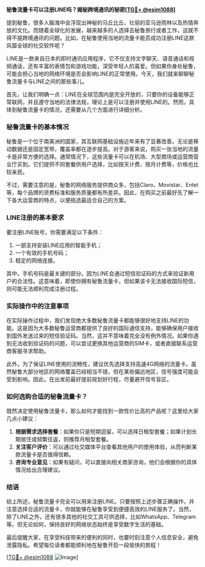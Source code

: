 **秘鲁流量卡可以注册LINE吗？揭秘跨境通讯的秘密[[TG💪+ @esim1088](https://t.me/s/esim1088)]**

提到秘鲁，很多人脑海中会浮现出神秘的马丘比丘、壮丽的亚马逊雨林以及热情奔放的文化。而随着全球化的发展，越来越多的人选择去秘鲁旅行或者工作，这就不得不提跨境通讯的问题。比如，在秘鲁使用当地的流量卡能否成功注册LINE这款风靡全球的社交软件呢？

LINE是一款来自日本的即时通讯应用程序，它不仅支持文字聊天、语音通话和视频通话，还有丰富的表情包和游戏功能，深受年轻人的喜爱。但如果你身处秘鲁，可能会担心当地的网络环境是否会影响LINE的正常使用。今天，我们就来聊聊秘鲁流量卡与LINE之间的那些事儿。

首先，让我们明确一点：LINE在全球范围内是完全开放的，只要你的设备能够正常联网，并且遵守当地的法律法规，理论上是可以注册并使用LINE的。然而，具体到秘鲁流量卡的情况，还需要从几个方面进行详细分析。

### 秘鲁流量卡的基本情况

秘鲁是一个位于南美洲的国家，其互联网基础设施近年来有了显著改善。无论是移动数据还是固定宽带，覆盖率都在逐步提高。对于游客来说，购买一张当地的流量卡是非常方便的选择。通常情况下，这些流量卡可以在机场、大型商场或运营商营业厅买到。它们提供不同套餐供用户选择，比如按天计费、按月计费等，价格也比较亲民。

不过，需要注意的是，秘鲁的网络服务提供商众多，包括Claro、Movistar、Entel等，每个品牌的资费标准和服务质量都有所差异。因此，在购买之前最好先了解一下各大运营商的特点，以便挑选最适合自己的方案。

### LINE注册的基本要求

要注册LINE账号，你需要满足以下条件：
1. 一部支持安装LINE应用的智能手机；
2. 一个有效的手机号码；
3. 稳定的网络连接。

其中，手机号码是最关键的部分。因为LINE会通过短信验证码的方式来验证新用户的合法性。这意味着，即使你拥有秘鲁流量卡，但如果该卡无法接收国际短信，则可能无法顺利完成注册过程。

### 实际操作中的注意事项

在实际操作过程中，我们发现绝大多数秘鲁流量卡都能够很好地支持LINE的功能。这是因为大多数秘鲁运营商都提供了良好的国际通信支持，能够确保用户接收到国外发送过来的短信验证码。当然，这并不意味着完全没有例外情况。如果你遇到无法收到验证码的问题，可以尝试更换其他运营商的SIM卡，或者直接联系运营商客服寻求帮助。

此外，为了保证LINE使用的流畅性，建议优先选择支持高速4G网络的流量卡。虽然秘鲁大部分地区的网络覆盖已经相当不错，但在某些偏远地区，信号强度可能会受到影响。因此，在出发前最好提前规划好行程，尽量避开信号盲区。

### 如何选购合适的秘鲁流量卡？

既然决定使用秘鲁流量卡，那么如何才能找到一款性价比高的产品呢？这里给大家几点小建议：

1. **根据需求选择套餐**：如果你只是短期逗留，可以选择日租型套餐；如果计划长期居住或频繁往返，则推荐月租型套餐。
2. **关注客户评价**：可以通过社交媒体平台查看其他用户的使用体验，从而判断某款流量卡是否值得信赖。
3. **咨询专业意见**：如果有疑问，可以直接向相关商家咨询，他们会根据你的具体情况给出合理建议。

### 结语

综上所述，秘鲁流量卡完全可以用来注册LINE。只要按照上述步骤正确操作，并注意选择合适的流量卡，你就能够在秘鲁享受到便捷高效的LINE服务了。当然，除了LINE之外，还有很多其他的社交工具可供选择，比如WhatsApp、Telegram等。但无论如何，保持良好的网络状态始终是享受数字生活的基础。

最后提醒大家，在享受科技带来的便利的同时，也要时刻注意个人信息安全，避免泄露隐私。希望每位读者都能顺利地在秘鲁开启一段愉快的旅程！

[[TG💪+ @esim1088](https://t.me/s/esim1088) ![Image](https://i.postimg.cc/4NQfJmqS/Snipaste-2025-05-13-00-14-12.png)]